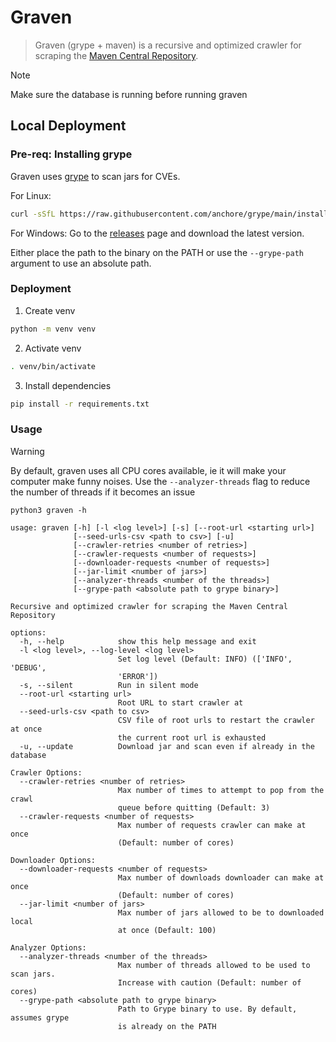 # Graven

> Graven (grype + maven) is a recursive and optimized crawler for scraping
> the [Maven Central Repository](https://repo1.maven.org/maven2).

> [!NOTE]  
> Make sure the database is running before running graven

## Local Deployment

### Pre-req: Installing grype

Graven uses [grype](https://github.com/anchore/grype) to scan jars for CVEs.

For Linux:

```bash
curl -sSfL https://raw.githubusercontent.com/anchore/grype/main/install.sh | sh -s -- -b /usr/local/bin
```

For Windows: Go to the [releases](https://github.com/anchore/grype/releases) page and download the latest version.

Either place the path to the binary on the PATH or use the `--grype-path` argument to use an absolute path.

### Deployment

1. Create venv

```bash
python -m venv venv 
```

2. Activate venv

```bash
. venv/bin/activate 
```

3. Install dependencies

```bash
pip install -r requirements.txt
```

### Usage

> [!WARNING]  
> By default, graven uses all CPU cores available, ie it will make your computer make funny noises. Use
> the `--analyzer-threads` flag to reduce the number of threads if it becomes an issue

```
python3 graven -h

usage: graven [-h] [-l <log level>] [-s] [--root-url <starting url>]
              [--seed-urls-csv <path to csv>] [-u]
              [--crawler-retries <number of retries>]
              [--crawler-requests <number of requests>]
              [--downloader-requests <number of requests>]
              [--jar-limit <number of jars>]
              [--analyzer-threads <number of the threads>]
              [--grype-path <absolute path to grype binary>]

Recursive and optimized crawler for scraping the Maven Central Repository

options:
  -h, --help            show this help message and exit
  -l <log level>, --log-level <log level>
                        Set log level (Default: INFO) (['INFO', 'DEBUG',
                        'ERROR'])
  -s, --silent          Run in silent mode
  --root-url <starting url>
                        Root URL to start crawler at
  --seed-urls-csv <path to csv>
                        CSV file of root urls to restart the crawler at once
                        the current root url is exhausted
  -u, --update          Download jar and scan even if already in the database

Crawler Options:
  --crawler-retries <number of retries>
                        Max number of times to attempt to pop from the crawl
                        queue before quitting (Default: 3)
  --crawler-requests <number of requests>
                        Max number of requests crawler can make at once
                        (Default: number of cores)

Downloader Options:
  --downloader-requests <number of requests>
                        Max number of downloads downloader can make at once
                        (Default: number of cores)
  --jar-limit <number of jars>
                        Max number of jars allowed to be to downloaded local
                        at once (Default: 100)

Analyzer Options:
  --analyzer-threads <number of the threads>
                        Max number of threads allowed to be used to scan jars.
                        Increase with caution (Default: number of cores)
  --grype-path <absolute path to grype binary>
                        Path to Grype binary to use. By default, assumes grype
                        is already on the PATH
```